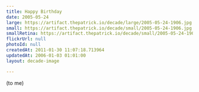 ```yaml
---
title: Happy Birthday
date: 2005-05-24
large: https://artifact.thepatrick.io/decade/large/2005-05-24-1906.jpg
small: https://artifact.thepatrick.io/decade/small/2005-05-24-1906.jpg
smallRetina: https://artifact.thepatrick.io/decade/small/2005-05-24-1906@2x.jpg
flickrUrl: null
photoId: null
createdAt: 2011-01-30 11:07:18.713964
updatedAt: 2006-01-03 01:01:00
layout: decade-image

---
```

(to me)
